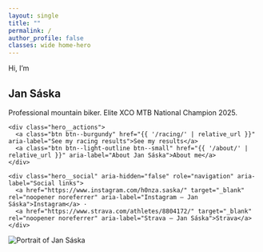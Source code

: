 ```yaml
---
layout: single
title: ""
permalink: /
author_profile: false
classes: wide home-hero
---
```


<section class="hero">
  <div class="hero__content">
    <p class="eyebrow">Hi, I’m</p>
    <h1><span class="accent">Jan Sáska</span></h1>
    <p class="lead">Professional mountain biker. Elite XCO MTB National Champion 2025.</p>

    <div class="hero__actions">
      <a class="btn btn--burgundy" href="{{ '/racing/' | relative_url }}" aria-label="See my racing results">See my results</a>
      <a class="btn btn--light-outline btn--small" href="{{ '/about/' | relative_url }}" aria-label="About Jan Sáska">About me</a>
    </div>

    <div class="hero__social" aria-hidden="false" role="navigation" aria-label="Social links">
      <a href="https://www.instagram.com/h0nza.saska/" target="_blank" rel="noopener noreferrer" aria-label="Instagram — Jan Sáska">Instagram</a> ·
      <a href="https://www.strava.com/athletes/8804172/" target="_blank" rel="noopener noreferrer" aria-label="Strava — Jan Sáska">Strava</a>
    </div>

  </div>

  <div class="hero__image" role="img" aria-label="Portrait of Jan Sáska">
    <img src="{{ '/images/DSC05016.jpeg' | relative_url }}" alt="Portrait of Jan Sáska">
  </div>
</section>
